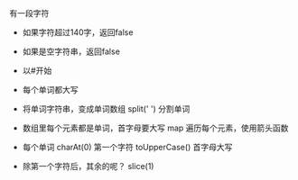 有一段字符

- 如果字符超过140字，返回false
- 如果是空字符串，返回false
- 以#开始
- 每个单词都大写


- 将单词字符串，变成单词数组 split(' ') 分割单词
- 数组里每个元素都是单词，首字母要大写
  map 遍历每个元素，使用箭头函数
- 每个单词 charAt(0) 第一个字符  toUpperCase() 首字母大写
- 除第一个字符后，其余的呢？ slice(1)